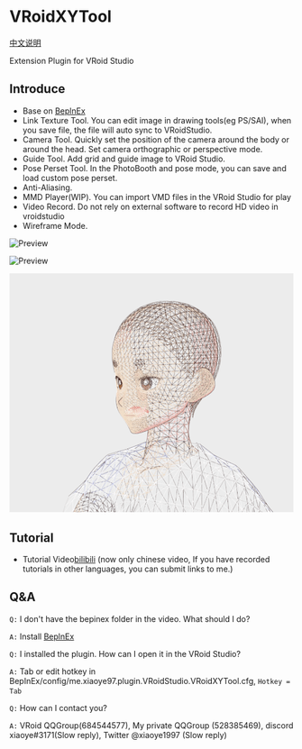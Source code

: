 # VRoidXYTool

[中文说明](README.md)

Extension Plugin for VRoid Studio

## Introduce

- Base on [BeplnEx][1]
- Link Texture Tool. You can edit image in drawing tools(eg PS/SAI), when you save file, the file will auto sync to VRoidStudio.
- Camera Tool. Quickly set the position of the camera around the body or around the head. Set camera orthographic or perspective mode.
- Guide Tool. Add grid and guide image to VRoid Studio.
- Pose Perset Tool. In the PhotoBooth and pose mode, you can save and load custom pose perset.
- Anti-Aliasing.
- MMD Player(WIP). You can import VMD  files in the VRoid Studio for play
- Video Record. Do not rely on external software to record HD video in vroidstudio
- Wireframe Mode.

![Preview](LinkTexturePreview.gif)

![Preview](MMDPreview.gif)

![Preview](WireframePreview.png)

## Tutorial

- Tutorial Video[bilibili][2] (now only chinese video, If you have recorded tutorials in other languages, you can submit links to me.)

## Q&A

`Q:` I don't have the bepinex folder in the video. What should I do?

`A:` Install [BeplnEx][1]

`Q:` I installed the plugin. How can I open it in the VRoid Studio?

`A:` Tab or edit hotkey in BepInEx/config/me.xiaoye97.plugin.VRoidStudio.VRoidXYTool.cfg, `Hotkey = Tab`

`Q:` How can I contact you?

`A:` VRoid QQGroup(684544577), My private QQGroup (528385469), discord xiaoye#3171(Slow reply), Twitter @xiaoye1997 (Slow reply)

[1]: https://github.com/BepInEx/BepInEx/releases
[2]: https://www.bilibili.com/video/BV1TP4y1V7Qn/
[3]: https://www.bilibili.com/video/BV1BL41137Tc/